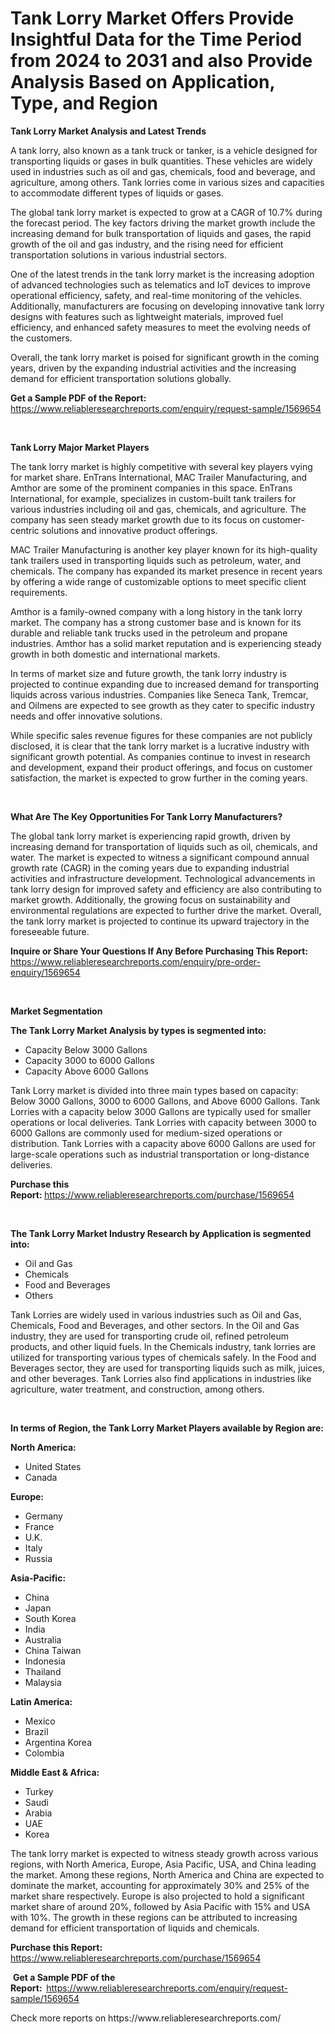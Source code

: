 <p><h1>Tank Lorry Market Offers Provide Insightful Data for the Time Period from 2024 to 2031 and also Provide Analysis Based on Application, Type, and Region</h1></p><p><strong>Tank Lorry Market Analysis and Latest Trends</strong></p>
<p><p>A tank lorry, also known as a tank truck or tanker, is a vehicle designed for transporting liquids or gases in bulk quantities. These vehicles are widely used in industries such as oil and gas, chemicals, food and beverage, and agriculture, among others. Tank lorries come in various sizes and capacities to accommodate different types of liquids or gases.</p><p>The global tank lorry market is expected to grow at a CAGR of 10.7% during the forecast period. The key factors driving the market growth include the increasing demand for bulk transportation of liquids and gases, the rapid growth of the oil and gas industry, and the rising need for efficient transportation solutions in various industrial sectors.</p><p>One of the latest trends in the tank lorry market is the increasing adoption of advanced technologies such as telematics and IoT devices to improve operational efficiency, safety, and real-time monitoring of the vehicles. Additionally, manufacturers are focusing on developing innovative tank lorry designs with features such as lightweight materials, improved fuel efficiency, and enhanced safety measures to meet the evolving needs of the customers.</p><p>Overall, the tank lorry market is poised for significant growth in the coming years, driven by the expanding industrial activities and the increasing demand for efficient transportation solutions globally.</p></p>
<p><strong>Get a Sample PDF of the Report:&nbsp;</strong> <a href="https://www.reliableresearchreports.com/enquiry/request-sample/1569654">https://www.reliableresearchreports.com/enquiry/request-sample/1569654</a></p>
<p>&nbsp;</p>
<p><strong>Tank Lorry Major Market Players</strong></p>
<p><p>The tank lorry market is highly competitive with several key players vying for market share. EnTrans International, MAC Trailer Manufacturing, and Amthor are some of the prominent companies in this space. EnTrans International, for example, specializes in custom-built tank trailers for various industries including oil and gas, chemicals, and agriculture. The company has seen steady market growth due to its focus on customer-centric solutions and innovative product offerings.</p><p>MAC Trailer Manufacturing is another key player known for its high-quality tank trailers used in transporting liquids such as petroleum, water, and chemicals. The company has expanded its market presence in recent years by offering a wide range of customizable options to meet specific client requirements.</p><p>Amthor is a family-owned company with a long history in the tank lorry market. The company has a strong customer base and is known for its durable and reliable tank trucks used in the petroleum and propane industries. Amthor has a solid market reputation and is experiencing steady growth in both domestic and international markets.</p><p>In terms of market size and future growth, the tank lorry industry is projected to continue expanding due to increased demand for transporting liquids across various industries. Companies like Seneca Tank, Tremcar, and Oilmens are expected to see growth as they cater to specific industry needs and offer innovative solutions.</p><p>While specific sales revenue figures for these companies are not publicly disclosed, it is clear that the tank lorry market is a lucrative industry with significant growth potential. As companies continue to invest in research and development, expand their product offerings, and focus on customer satisfaction, the market is expected to grow further in the coming years.</p></p>
<p>&nbsp;</p>
<p><strong>What Are The Key Opportunities For Tank Lorry Manufacturers?</strong></p>
<p><p>The global tank lorry market is experiencing rapid growth, driven by increasing demand for transportation of liquids such as oil, chemicals, and water. The market is expected to witness a significant compound annual growth rate (CAGR) in the coming years due to expanding industrial activities and infrastructure development. Technological advancements in tank lorry design for improved safety and efficiency are also contributing to market growth. Additionally, the growing focus on sustainability and environmental regulations are expected to further drive the market. Overall, the tank lorry market is projected to continue its upward trajectory in the foreseeable future.</p></p>
<p><strong>Inquire or Share Your Questions If Any Before Purchasing This Report:</strong> <a href="https://www.reliableresearchreports.com/enquiry/pre-order-enquiry/1569654">https://www.reliableresearchreports.com/enquiry/pre-order-enquiry/1569654</a></p>
<p>&nbsp;</p>
<p><strong>Market Segmentation</strong></p>
<p><strong>The Tank Lorry Market Analysis by types is segmented into:</strong></p>
<p><ul><li>Capacity Below 3000 Gallons</li><li>Capacity 3000 to 6000 Gallons</li><li>Capacity Above 6000 Gallons</li></ul></p>
<p><p>Tank Lorry market is divided into three main types based on capacity: Below 3000 Gallons, 3000 to 6000 Gallons, and Above 6000 Gallons. Tank Lorries with a capacity below 3000 Gallons are typically used for smaller operations or local deliveries. Tank Lorries with capacity between 3000 to 6000 Gallons are commonly used for medium-sized operations or distribution. Tank Lorries with a capacity above 6000 Gallons are used for large-scale operations such as industrial transportation or long-distance deliveries.</p></p>
<p><strong>Purchase this Report:&nbsp;</strong><a href="https://www.reliableresearchreports.com/purchase/1569654">https://www.reliableresearchreports.com/purchase/1569654</a></p>
<p>&nbsp;</p>
<p><strong>The Tank Lorry Market Industry Research by Application is segmented into:</strong></p>
<p><ul><li>Oil and Gas</li><li>Chemicals</li><li>Food and Beverages</li><li>Others</li></ul></p>
<p><p>Tank Lorries are widely used in various industries such as Oil and Gas, Chemicals, Food and Beverages, and other sectors. In the Oil and Gas industry, they are used for transporting crude oil, refined petroleum products, and other liquid fuels. In the Chemicals industry, tank lorries are utilized for transporting various types of chemicals safely. In the Food and Beverages sector, they are used for transporting liquids such as milk, juices, and other beverages. Tank Lorries also find applications in industries like agriculture, water treatment, and construction, among others.</p></p>
<p>&nbsp;</p>
<p><strong>In terms of Region, the Tank Lorry Market Players available by Region are:</strong></p>
<p>
    <p> <strong> North America: </strong>
        <ul>
            <li>United States</li>
            <li>Canada</li>
        </ul>
        </p> 
    <p> <strong> Europe: </strong>
        <ul>
            <li>Germany</li>
            <li>France</li>
            <li>U.K.</li>
            <li>Italy</li>
            <li>Russia</li>
        </ul>
        </p> 
    <p> <strong> Asia-Pacific: </strong>
        <ul>
            <li>China</li>
            <li>Japan</li>
            <li>South Korea</li>
            <li>India</li>
            <li>Australia</li>
            <li>China Taiwan</li>
            <li>Indonesia</li>
            <li>Thailand</li>
            <li>Malaysia</li>
        </ul>
        </p> 
    <p> <strong> Latin America: </strong>
        <ul>
            <li>Mexico</li>
            <li>Brazil</li>
            <li>Argentina Korea</li>
            <li>Colombia</li>
        </ul>
        </p> 
    <p> <strong> Middle East & Africa: </strong>
        <ul>
            <li>Turkey</li>
            <li>Saudi</li>
            <li>Arabia</li>
            <li>UAE</li>
            <li>Korea</li>
        </ul>
    </p>
    </p>
<p><p>The tank lorry market is expected to witness steady growth across various regions, with North America, Europe, Asia Pacific, USA, and China leading the market. Among these regions, North America and China are expected to dominate the market, accounting for approximately 30% and 25% of the market share respectively. Europe is also projected to hold a significant market share of around 20%, followed by Asia Pacific with 15% and USA with 10%. The growth in these regions can be attributed to increasing demand for efficient transportation of liquids and chemicals.</p></p>
<p><strong>Purchase this Report: </strong><a href="https://www.reliableresearchreports.com/purchase/1569654">https://www.reliableresearchreports.com/purchase/1569654</a></p>
<p>&nbsp;<strong>Get a Sample PDF of the Report:&nbsp;&nbsp;</strong><a href="https://www.reliableresearchreports.com/enquiry/request-sample/1569654">https://www.reliableresearchreports.com/enquiry/request-sample/1569654</a></p>
<p><strong></strong></p>
<p>Check more reports on https://www.reliableresearchreports.com/</p>